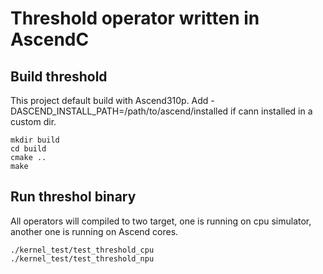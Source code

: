 # Threshold operator written in AscendC

## Build threshold
This project default build with Ascend310p.
Add -DASCEND_INSTALL_PATH=/path/to/ascend/installed if cann installed in a custom dir.
```shell
mkdir build
cd build
cmake .. 
make
```

## Run threshol binary
All operators will compiled to two target, one is running on cpu simulator, another one is running on Ascend cores.
```shell
./kernel_test/test_threshold_cpu
./kernel_test/test_threshold_npu
```